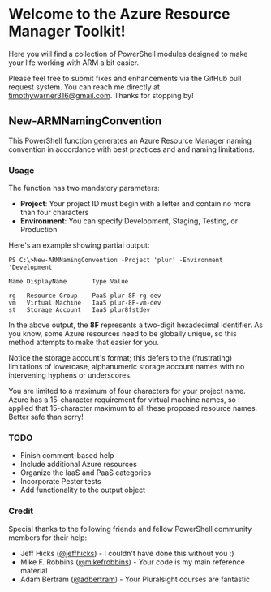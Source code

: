 # Welcome to the Azure Resource Manager Toolkit!
Here you will find a collection of PowerShell modules designed to make your life working with ARM a bit easier.

Please feel free to submit fixes and enhancements via the GitHub pull request system. You can reach me directly at timothywarner316@gmail.com. Thanks for stopping by!

## New-ARMNamingConvention
This PowerShell function generates an Azure Resource Manager naming convention in accordance with best practices and and naming limitations.

### Usage
The function has two mandatory parameters:

* **Project**: Your project ID must begin with a letter and contain no more than four characters
* **Environment**: You can specify Development, Staging, Testing, or Production

Here's an example showing partial output:

```
PS C:\>New-ARMNamingConvention -Project 'plur' -Environment 'Development'

Name DisplayName       Type Value          
    
rg   Resource Group    PaaS plur-8F-rg-dev 
vm   Virtual Machine   IaaS plur-8F-vm-dev 
st   Storage Account   IaaS plur8fstdev   
```
In the above output, the **8F** represents a two-digit hexadecimal identifier. As you know, some Azure resources need to be globally unique, so this method attempts to make that easier for you.

Notice the storage account's format; this defers to the (frustrating) limitations of lowercase, alphanumeric storage account names with no intervening hyphens or underscores.

You are limited to a maximum of four characters for your project name. Azure has a 15-character requirement for virtual machine names, so I applied that 15-character maximum to all these proposed resource names. Better safe than sorry!

### TODO
* Finish comment-based help
* Include additional Azure resources
* Organize the IaaS and PaaS categories
* Incorporate Pester tests
* Add functionality to the output object

### Credit
Special thanks to the following friends and fellow PowerShell community members for their help:

* Jeff Hicks ([@jeffhicks](https://twitter.com/jeffhicks)) - I couldn't have done this without you :)
* Mike F. Robbins ([@mikefrobbins](https://twitter.com/mikefrobbins)) - Your code is my main reference material 
* Adam Bertram ([@adbertram](https://twitter.com/adbertram)) - Your Pluralsight courses are fantastic